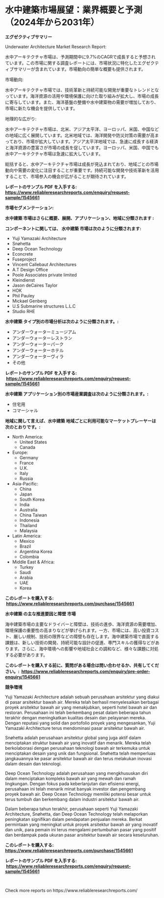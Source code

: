 <p><h1>水中建築市場展望：業界概要と予測（2024年から2031年）</h1></p><p><strong>エグゼクティブサマリー</strong></p>
<p><p>Underwater Architecture Market Research Report:</p><p>水中アーキテクチャ市場は、予測期間中に9.7%のCAGRで成長すると予想されています。この市場に関する調査レポートには、市場状況に特化したエグゼクティブサマリーが含まれています。市場動向の簡単な概要も提供されます。</p><p>市場動向:</p><p>水中アーキテクチャ市場では、技術革新と持続可能な開発が重要なトレンドとなっています。海洋資源の活用や環境保護に向けた取り組みが拡大し、市場の成長に寄与しています。また、海洋基盤の整備や水中建築物の需要が増加しており、市場に新たな機会を提供しています。</p><p>地理的な広がり:</p><p>水中アーキテクチャ市場は、北米、アジア太平洋、ヨーロッパ、米国、中国などの地域に広く展開しています。北米地域では、海洋開発や防災対策の需要が高まっており、市場が拡大しています。アジア太平洋地域では、急速に成長する経済と海洋資源の豊富さが市場の成長を促しています。ヨーロッパ、米国、中国でも水中アーキテクチャ市場は急速に拡大しています。</p><p>総括すると、水中アーキテクチャ市場は成長が見込まれており、地域ごとの市場動向や需要の変化に注目することが重要です。持続可能な開発や技術革新を活用することで、市場参入の機会が広がることが期待されています。</p></p>
<p><strong>レポートのサンプル PDF を入手する: <a href="https://www.reliableresearchreports.com/enquiry/request-sample/1545661">https://www.reliableresearchreports.com/enquiry/request-sample/1545661</a></strong></p>
<p><strong>市場セグメンテーション:</strong></p>
<p><strong> 水中建築 市場はさらに概要、展開、アプリケーション、地域に分類されます :</strong></p>
<p><strong>コンポーネントに関しては、 水中建築 市場は次のように分類されます: &nbsp;</strong></p>
<p><ul><li>Yuji Yamazaki Architecture</li><li>Snøhetta</li><li>Deep Ocean Technology</li><li>Econcrete</li><li>Fuseproject</li><li>Vincent Callebaut Architectures</li><li>A.T Design Office</li><li>Poole Associates private limited</li><li>Kleindienst</li><li>Jason deCaires Taylor</li><li>HOK</li><li>Phil Pauley</li><li>Mickael Genberg</li><li>U.S Submarine structures L.L.C</li><li>Studio RHE</li></ul></p>
<p><strong> 水中建築 タイプ別の市場分析は次のように分類されます。:</strong></p>
<p><ul><li>アンダーウォーターミュージアム</li><li>アンダーウォーターレストラン</li><li>アンダーウォーターパーク</li><li>アンダーウォーターホテル</li><li>アンダーウォーターヴィラ</li><li>その他</li></ul></p>
<p><strong>レポートのサンプル PDF を入手する: &nbsp;<a href="https://www.reliableresearchreports.com/enquiry/request-sample/1545661">https://www.reliableresearchreports.com/enquiry/request-sample/1545661</a></strong></p>
<p><strong> 水中建築 アプリケーション別の市場産業調査は次のように分類されます。:</strong></p>
<p><ul><li>住宅用</li><li>コマーシャル</li></ul></p>
<p><strong>地域に関して言えば、水中建築 地域ごとに利用可能なマーケットプレーヤーは次のとおりです。:</strong></p>
<p><ul>
    <li>
        North America:
        <ul>
            <li>United States</li>
            <li>Canada</li>
        </ul>
    </li>
    <li>
        Europe:
        <ul>
            <li>Germany</li>
            <li>France</li>
            <li>U.K.</li>
            <li>Italy</li>
            <li>Russia</li>
        </ul>
    </li>
    <li>
        Asia-Pacific:
        <ul>
            <li>China</li>
            <li>Japan</li>
            <li>South Korea</li>
            <li>India</li>
            <li>Australia</li>
            <li>China Taiwan</li>
            <li>Indonesia</li>
            <li>Thailand</li>
            <li>Malaysia</li>
        </ul>
    </li>
    <li>
        Latin America:
        <ul>
            <li>Mexico</li>
            <li>Brazil</li>
            <li>Argentina Korea</li>
            <li>Colombia</li>
        </ul>
    </li>
    <li>
        Middle East & Africa:
        <ul>
            <li>Turkey</li>
            <li>Saudi</li>
            <li>Arabia</li>
            <li>UAE</li>
            <li>Korea</li>
        </ul>
    </li>
    </ul></p>
<p><strong>このレポートを購入する: &nbsp;<a href="https://www.reliableresearchreports.com/purchase/1545661">https://www.reliableresearchreports.com/purchase/1545661</a></strong></p>
<p><strong>水中建築 の主な推進要因と障壁 市場</strong></p>
<p><p>海中建築市場の主要なドライバーと障壁は、技術の進歩、海洋資源の需要増加、環境保護の重要性の高まりなどが挙げられます。一方、市場には、高い投資コスト、厳しい規制、技術の限界などの障壁も存在します。海中建築市場で直面する課題は、新しい技術の開発、持続可能な設計の促進、専門スキルの獲得などがあります。さらに、海中環境への影響や地域社会との調和など、様々な課題に対処する必要があります。</p></p>
<p><strong>このレポートを購入する前に、質問がある場合は問い合わせるか、共有してください。:&nbsp; <a href="https://www.reliableresearchreports.com/enquiry/pre-order-enquiry/1545661">https://www.reliableresearchreports.com/enquiry/pre-order-enquiry/1545661</a></strong></p>
<p><strong>競争環境</strong></p>
<p><p>Yuji Yamazaki Architecture adalah sebuah perusahaan arsitektur yang diakui di pasar arsitektur bawah air. Mereka telah berhasil menyelesaikan berbagai proyek arsitektur bawah air yang menakjubkan, seperti hotel bawah air dan restoran. Perusahaan ini telah berkembang pesat dalam beberapa tahun terakhir dengan meningkatkan kualitas desain dan pelayanan mereka. Dengan reputasi yang solid dan portofolio proyek yang mengesankan, Yuji Yamazaki Architecture terus mendominasi pasar arsitektur bawah air.</p><p>Snøhetta adalah perusahaan arsitektur global yang juga aktif dalam menciptakan struktur bawah air yang inovatif dan menarik. Mereka telah berkolaborasi dengan perusahaan teknologi bawah air terkemuka untuk menciptakan desain yang unik dan fungsional. Snøhetta telah memperluas jangkauannya ke pasar arsitektur bawah air dan terus melakukan inovasi dalam desain dan teknologi.</p><p>Deep Ocean Technology adalah perusahaan yang mengkhususkan diri dalam menciptakan kompleks bawah air yang mewah dan ramah lingkungan. Dengan fokus pada keberlanjutan dan efisiensi energi, perusahaan ini telah menarik minat banyak investor dan pengembang proyek bawah air. Deep Ocean Technology memiliki potensi besar untuk terus tumbuh dan berkembang dalam industri arsitektur bawah air.</p><p>Dalam beberapa tahun terakhir, perusahaan seperti Yuji Yamazaki Architecture, Snøhetta, dan Deep Ocean Technology telah melaporkan peningkatan signifikan dalam pendapatan penjualan mereka. Berkat permintaan yang meningkat untuk proyek arsitektur bawah air yang inovatif dan unik, para pemain ini terus mengalami pertumbuhan pasar yang positif dan berdampak pada ukuran pasar arsitektur bawah air secara keseluruhan.</p></p>
<p><strong>このレポートを購入する: &nbsp; <a href="https://www.reliableresearchreports.com/purchase/1545661">https://www.reliableresearchreports.com/purchase/1545661</a></strong></p>
<p><strong>レポートのサンプル PDF を入手する: &nbsp;<a href="https://www.reliableresearchreports.com/enquiry/request-sample/1545661">https://www.reliableresearchreports.com/enquiry/request-sample/1545661</a></strong><strong></strong></p>
<p>&nbsp;</p>
<p>Check more reports on https://www.reliableresearchreports.com/</p>